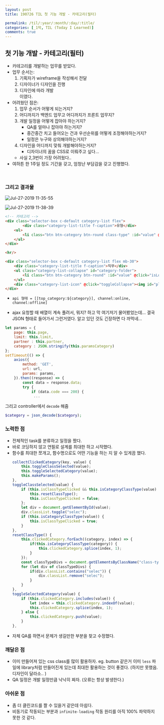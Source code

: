 ```yaml
---
layout: post
title: 190726 TIL 첫 기능 개발 - 카테고리(필터)

permalink: /til/:year/:month/:day/:title/
categories: [_1막, TIL (Today I Learned)]
comments: true
---
```


## **첫 기능 개발 - 카테고리(필터)**
- 카테고리를 개발하는 업무를 받았다. 
- 업무 순서는: 
    1) 기획자가 wireframe을 작성해서 전달
    2) 디자이너가 디자인을 진행
    3) 디자인에 따라 개발  
  이였다.
- 어려웠던 점은:
    1) 업무 순서가 어떻게 되는거지?
    2) 어디까지가 백엔드 업무고 어디까지가 프론트 업무지?
    3) 개발 일정을 어떻게 잡아야 하는거지? 
        - QA를 얼마나 잡아야 하는거지?
        - 중간중간 치고 들어오는 건과 우선순위를 어떻게 조정해야하는거지?
        - 일정은 누구와 상의해야하는거지?
    4) 디자인을 어디까지 맞춰 개발해야하는거지? 
        - 디자이너의 꿈을 CSS로 이뤄주고 싶다... 
    - 사실 2,3번이 가장 어려웠다..
- 여하튼 한 1주일 정도 기간을 갖고, 엄청난 부담감을 갖고 진행했다. 

<br/>

### **그리고 결과물**

![Jul-27-2019 11-35-55](https://user-images.githubusercontent.com/52398266/61988896-badf7100-b062-11e9-9c88-a2dfe9c67b1b.gif)


![Jul-27-2019 11-38-39](https://user-images.githubusercontent.com/52398266/61988918-20cbf880-b063-11e9-8e48-644c887dde1f.gif)


```html
<!-- 카테고리 -->
<div class="selector-box c-default category-list flex">
        <div class="category-list-title f-caption">유형</div>
    <ul>
        <li class="btn btn-category btn-round class-type" :id="value" @click="isLoaded ? collectClickedCategory(key,value): ''" v-for="(value, key) in classType">{{value}}</li>
    </ul>
</div>

<hr/>

<div class="selector-box c-default category-list flex mb-30">
    <div class="category-list-title f-caption">직무</div>
    <ul class="category-list-collapse" id="category-folder">
        <li class="btn btn-category btn-round" :id="value" @click="isLoaded ? collectClickedCategory(key,value): ''" v-for="(value, key) in categories" v-if="value !== '테스트'">{{value}}</li>
    </ul>
    <div class="category-list-icon" @click="toggleCollapse"><img id="plus-icon" src="/images/edu/icon_plus_edu.svg"></div>
</div>
```

- `api 형태 = [[top_category:${category}], channel:online, channel:offline]`

- ajax 요청할 때 배열이 계속 풀려서, 뭐지? 하고 막 여기저기 물어봤었는데... 결국 JSON 형태로 들어가서 그런거였다. 알고 있던 것도 긴장하면 다 까먹네...

```js
let params = {
    page: this.page,
    limit: this.limit,
    partner : this.partner,
    category : JSON.stringify(this.paramsCategory)
};
setTimeout(() => {
    axios({
        method: 'GET',
        url: url,
        params: params,
    }).then((response) => {
        const data = response.data;
        try {
            if (data.code === 200) {
             ...
```  

그리고 controller에서 `decode` 해줌   

```php
$category = json_decode($category);
```

### **노력한 점**
- 전체적인 task를 분류하고 일정을 짰다. 
- 바로 코딩하지 않고 연필로 설계를 최대한 하고 시작했다.
- 함수를 최대한 쪼개고, 함수명으로도 어떤 기능을 하는 지 알 수 있게끔 했다.
    ```js
    collectClickedCategory(key, value) {
        this.toggleClassSelected(value);
        this.toggleSelectedCategory(value);
        this.makeParams();
    },
    toggleClassSelected(value) {
        if (this.isClassTypeClicked && this.isCategoryClassType(value) && !this.clickedCategory.includes(value)) {
            this.resetClassType();
            this.isClassTypeClicked = false;
        };
        let div = document.getElementById(value);
        div.classList.toggle("selec");
        if (this.isCategoryClassType(value)) {
            this.isClassTypeClicked = true;
        }
    },
    resetClassType() {
        this.clickedCategory.forEach((category, index) => {
            if(this.isCategoryClassType(category)) {
                this.clickedCategory.splice(index, 1);
            }
        });
        const classTypeDivs = document.getElementsByClassName("class-type");
        for (let div of classTypeDivs) {
            if(div.classList.contains("selec")) {
                div.classList.remove("selec");
            }
        }
    },
    toggleSelectedCategory(value) {
        if (this.clickedCategory.includes(value)) {
            let index = this.clickedCategory.indexOf(value);
            this.clickedCategory.splice(index, 1);
        } else {
            this.clickedCategory.push(value);
        }
    },
    ```
- 자체 QA를 하면서 문제가 생길만한 부분을 찾고 수정했다. 

### **깨달은 점**
- 이미 만들어져 있는 css class를 많이 활용하자. eg. button 같은거 이미 `less` 파일에 library처럼 만들어진게 있는데 최대한 활용하는 것이 좋겠다. (하지만 못했음. 디자인이 달라소.. )
- QA 일정은 개발 일정만큼 낙낙히 짜자. (오류는 항상 발생한다.)


### **아쉬운 점**
- 좀 더 클린코드를 짤 수 있을거 같은데 아쉽다.
- 비동기로 작동되는 부분과 `infinite-loading` 작동 원리를 아직 100% 파악하지 못한 것 같다. 
